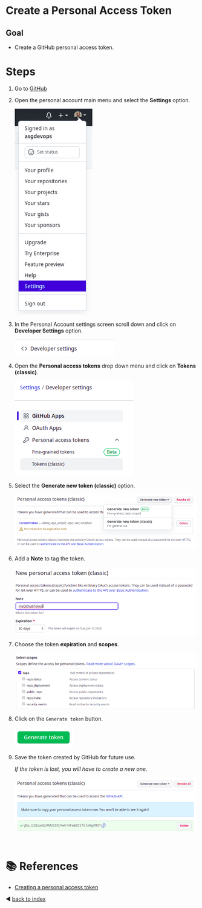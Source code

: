 # Create a Personal Access Token

## Goal 
- Create a GitHub personal access token.

#  Steps

1. Go to [GitHub](https://github.com)

2. Open the personal account main menu and select the **Settings** option.

    ![clone](../images/git_token_01.png)

3. In the Personal Account settings screen scroll down and click on **Developer Settings** option.

    ![clone](../images/git_token_02.png)

4. Open the **Personal access tokens** drop down menu and click on **Tokens (classic)**.
    
    ![clone](../images/git_token_04.png)

5. Select the **Generate new token (classic)** option.

    ![clone](../images/git_token_05.png)

6. Add a **Note** to tag the token.

    ![clone](../images/git_token_06.png)

7. Choose the token **expiration** and **scopes**.

    ![clone](../images/git_token_07.png)

8. Click on the `Generate token` button.

    ![clone](../images/git_token_08.png)

9. Save the token created by GitHub for future use.

    _If the token is lost, you will have to create a new one._

    ![clone](../images/git_token_09.png)

<br/>

# :books: References
- [Creating a personal access token](https://docs.github.com/en/authentication/keeping-your-account-and-data-secure/creating-a-personal-access-token)

:arrow_backward: [back to index](../README.md#00-toc)